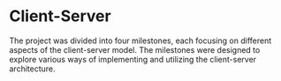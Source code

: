 # Client-Server
The project was divided into four milestones, each focusing on different aspects of the client-server model. The milestones were designed to explore various ways of implementing and utilizing the client-server architecture.

